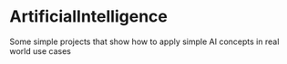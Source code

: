 # ArtificialIntelligence
Some simple projects that show how to apply simple AI concepts in real world use cases
